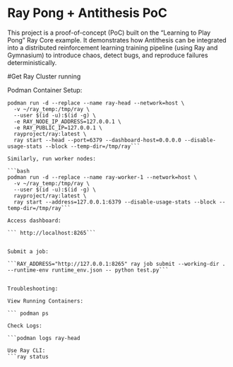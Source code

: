 # Ray Pong + Antithesis PoC

This project is a proof-of-concept (PoC) built on the “Learning to Play Pong” Ray Core example. It demonstrates how Antithesis can be integrated into a distributed reinforcement learning training pipeline (using Ray and Gymnasium) to introduce chaos, detect bugs, and reproduce failures deterministically.

#Get Ray Cluster running

Podman Container Setup:

```mkdir -p ~/ray_temp
podman run -d --replace --name ray-head --network=host \
  -v ~/ray_temp:/tmp/ray \
  --user $(id -u):$(id -g) \
  -e RAY_NODE_IP_ADDRESS=127.0.0.1 \
  -e RAY_PUBLIC_IP=127.0.0.1 \
  rayproject/ray:latest \
  ray start --head --port=6379 --dashboard-host=0.0.0.0 --disable-usage-stats --block --temp-dir=/tmp/ray```

Similarly, run worker nodes:

```bash
podman run -d --replace --name ray-worker-1 --network=host \
  -v ~/ray_temp:/tmp/ray \
  --user $(id -u):$(id -g) \
  rayproject/ray:latest \
  ray start --address=127.0.0.1:6379 --disable-usage-stats --block --temp-dir=/tmp/ray```

Access dashboard:

``` http://localhost:8265```


Submit a job:

```RAY_ADDRESS="http://127.0.0.1:8265" ray job submit --working-dir . --runtime-env runtime_env.json -- python test.py```


Troubleshooting:

View Running Containers:

``` podman ps

Check Logs:

```podman logs ray-head

Use Ray CLI:
```ray status
